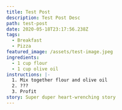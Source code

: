 ```yaml
---
title: Test Post
description: Test Post Desc
path: test-post
date: 2020-05-18T23:17:56.238Z
tags:
  - Breakfast
  - Pizza
featured_image: /assets/test-image.jpeg
ingredients:
  - 1 cup flour
  - 1 cup olive oil
instructions: |-
  1. Mix together flour and olive oil
  2. ???
  3. Profit
story: Super duper heart-wrenching story
---
```


